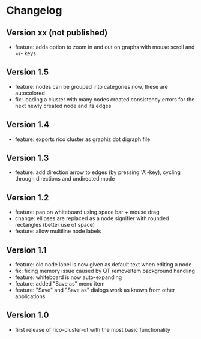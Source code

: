 # Changelog

## Version xx (not published)

* feature: adds option to zoom in and out on graphs with mouse scroll and +/- keys

## Version 1.5

* feature: nodes can be grouped into categories now, these are autocolored
* fix: loading a cluster with many nodes created consistency errors for the next newly created node and its edges

## Version 1.4

* feature: exports rico cluster as graphiz dot digraph file

## Version 1.3

* feature: add direction arrow to edges (by pressing 'A'-key), cycling through directions and undirected mode

## Version 1.2

* feature: pan on whiteboard using space bar + mouse drag
* change: ellipses are replaced as a node signifier with rounded rectangles (better use of space)
* feature: allow multiline node labels

## Version 1.1

* feature: old node label is now given as default text when editing a node
* fix: fixing memory issue caused by QT removeItem background handling
* feature: whiteboard is now auto-expanding
* feature: added "Save as" menu item
* feature: "Save" and "Save as" dialogs work as known from other applications

## Version 1.0

* first release of rico-cluster-qt with the most basic functionality
